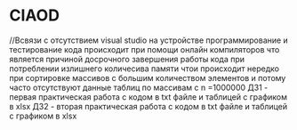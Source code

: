 # CIAOD
//Всвязи с отсутствием visual studio на устройстве программирование и тестирование кода происходит при помощи онлайн компиляторов что является причиной досрочного завершения работы кода при потреблении излишнего количесива памяти чтои происходит нередко при сортировке массивов с большим количеством элементов и потому часто отсутствуют данные таблиц по массивам с n =1000000
ДЗ1 - первая практическая работа с кодом в txt файле и таблицей с графиком в xlsx
ДЗ2 - вторая практическая работа с кодом в txt файле и таблицей с графиком в xlsx
